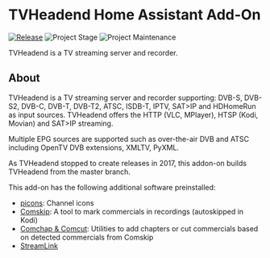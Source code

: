 # TVHeadend Home Assistant Add-On

[![Release][release-shield]][release] ![Project Stage][project-stage-shield] ![Project Maintenance][maintenance-shield]

TVHeadend is a TV streaming server and recorder.

## About

TVHeadend is a TV streaming server and recorder supporting:
DVB-S, DVB-S2, DVB-C, DVB-T, DVB-T2, ATSC, ISDB-T, IPTV, SAT>IP and HDHomeRun
as input sources.
TVHeadend offers the HTTP (VLC, MPlayer), HTSP (Kodi, Movian) and SAT>IP streaming.

Multiple EPG sources are supported such as
over-the-air DVB and ATSC including OpenTV DVB extensions, XMLTV, PyXML.

As TVHeadend stopped to create releases in 2017, this addon-on builds TVHeadend from
the master branch.

This add-on has the following additional software preinstalled:

- [picons][picons]: Channel icons
- [Comskip][comskip]: A tool to mark commercials in recordings (autoskipped in Kodi)
- [Comchap & Comcut][comchap]: Utilities to add chapters or cut commercials based on detected commercials from Comskip
- [StreamLink][streamlink]

[picons]: https://github.com/picons/picons
[comskip]: https://github.com/erikkaashoek/Comskip
[comchap]: https://github.com/BrettSheleski/comchap
[streamlink]: https://streamlink.github.io/
[forum-shield]: https://img.shields.io/badge/community-forum-brightgreen.svg
[maintenance-shield]: https://img.shields.io/maintenance/yes/2024.svg
[project-stage-shield]: https://img.shields.io/badge/project%20stage-production%20ready-brightgreen.svg
[release-shield]: https://img.shields.io/badge/version-61c5bb8-blue.svg
[release]: https://github.com/dfigus/addon-tvheadend/tree/61c5bb8